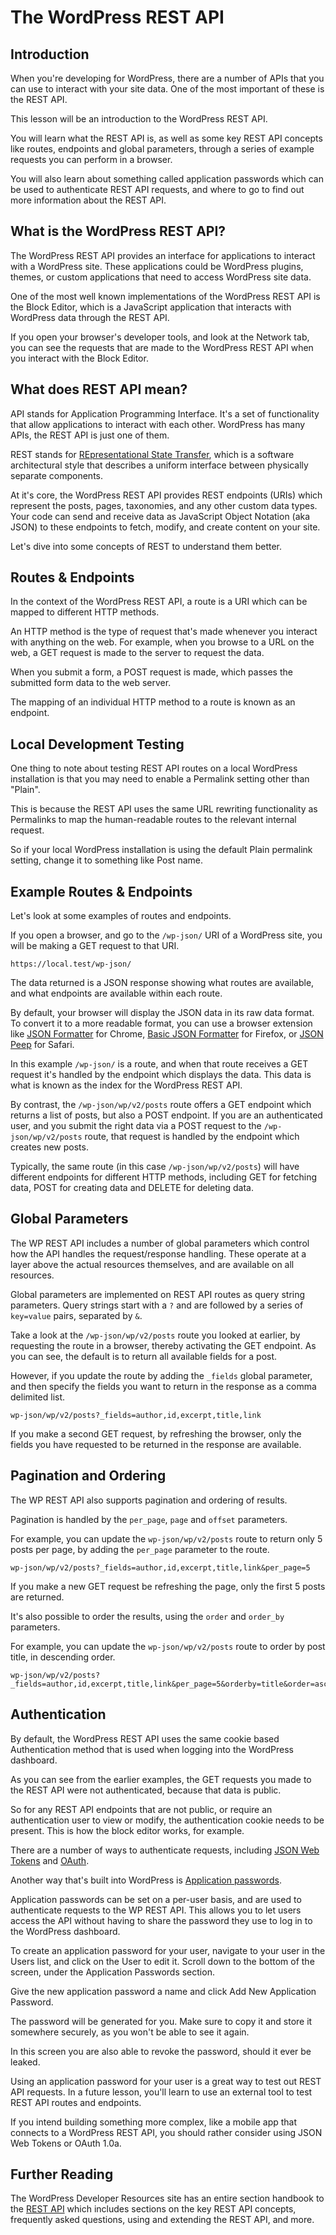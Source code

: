 # The WordPress REST API

## Introduction

When you're developing for WordPress, there are a number of APIs that you can use to interact with your site data. One of the most important of these is the REST API.

This lesson will be an introduction to the WordPress REST API. 

You will learn what the REST API is, as well as some key REST API concepts like routes, endpoints and global parameters, through a series of example requests you can perform in a browser. 

You will also learn about something called application passwords which can be used to authenticate REST API requests, and where to go to find out more information about the REST API.

## What is the WordPress REST API?

The WordPress REST API provides an interface for applications to interact with a WordPress site. These applications could be WordPress plugins, themes, or custom applications that need to access WordPress site data.

One of the most well known implementations of the WordPress REST API is the Block Editor, which is a JavaScript application that interacts with WordPress data through the REST API.

If you open your browser's developer tools, and look at the Network tab, you can see the requests that are made to the WordPress REST API when you interact with the Block Editor.

## What does REST API mean?

API stands for Application Programming Interface. It's a set of functionality that allow applications to interact with each other. WordPress has many APIs, the REST API is just one of them.

REST stands for [REpresentational State Transfer](https://en.wikipedia.org/wiki/Representational_state_transfer), which is a software architectural style that describes a uniform interface between physically separate components.

At it's core, the WordPress REST API provides REST endpoints (URIs) which represent the posts, pages, taxonomies, and any other custom data types. Your code can send and receive data as JavaScript Object Notation (aka JSON) to these endpoints to fetch, modify, and create content on your site.

Let's dive into some concepts of REST to understand them better.

## Routes & Endpoints

In the context of the WordPress REST API, a route is a URI which can be mapped to different HTTP methods.

An HTTP method is the type of request that's made whenever you interact with anything on the web. For example, when you browse to a URL on the web, a GET request is made to the server to request the data.

When you submit a form, a POST request is made, which passes the submitted form data to the web server.

The mapping of an individual HTTP method to a route is known as an endpoint. 

## Local Development Testing

One thing to note about testing REST API routes on a local WordPress installation is that you may need to enable a Permalink setting other than "Plain".

This is because the REST API uses the same URL rewriting functionality as Permalinks to map the human-readable routes to the relevant internal request.

So if your local WordPress installation is using the default Plain permalink setting, change it to something like Post name.

## Example Routes & Endpoints

Let's look at some examples of routes and endpoints.

If you open a browser, and go to the `/wp-json/` URI of a WordPress site, you will be making a GET request to that URI. 

```
https://local.test/wp-json/
```

The data returned is a JSON response showing what routes are available, and what endpoints are available within each route.

By default, your browser will display the JSON data in its raw data format. To convert it to a more readable format, you can use a browser extension like [JSON Formatter](https://chrome.google.com/webstore/detail/json-formatter/bcjindcccaagfpapjjmafapmmgkkhgoa) for Chrome, [Basic JSON Formatter](https://addons.mozilla.org/en-US/firefox/addon/basic-json-formatter/) for Firefox, or [JSON Peep](https://apps.apple.com/us/app/json-peep-for-safari/id1458969831?mt=12) for Safari.

In this example `/wp-json/` is a route, and when that route receives a GET request it's handled by the endpoint which displays the data. This data is what is known as the index for the WordPress REST API.

By contrast, the `/wp-json/wp/v2/posts` route offers a GET endpoint which returns a list of posts, but also a POST endpoint. If you are an authenticated user, and you submit the right data via a POST request to the `/wp-json/wp/v2/posts` route, that request is handled by the endpoint which creates new posts.

Typically, the same route (in this case `/wp-json/wp/v2/posts`) will have different endpoints for different HTTP methods, including GET for fetching data, POST for creating data and DELETE for deleting data.

## Global Parameters

The WP REST API includes a number of global parameters which control how the API handles the request/response handling. These operate at a layer above the actual resources themselves, and are available on all resources.

Global parameters are implemented on REST API routes as query string parameters. Query strings start with a `?` and are followed by a series of `key=value` pairs, separated by `&`.

Take a look at the `/wp-json/wp/v2/posts` route you looked at earlier, by requesting the route in a browser, thereby activating the GET endpoint. As you can see, the default is to return all available fields for a post.

However, if you update the route by adding the `_fields` global parameter, and then specify the fields you want to return in the response as a comma delimited list.

```
wp-json/wp/v2/posts?_fields=author,id,excerpt,title,link
```

If you make a second GET request, by refreshing the browser, only the fields you have requested to be returned in the response are available.

## Pagination and Ordering

The WP REST API also supports pagination and ordering of results.

Pagination is handled by the `per_page`, `page` and `offset` parameters.

For example, you can update the `wp-json/wp/v2/posts` route to return only 5 posts per page, by adding the `per_page` parameter to the route.

```
wp-json/wp/v2/posts?_fields=author,id,excerpt,title,link&per_page=5
```

If you make a new GET request be refreshing the page, only the first 5 posts are returned.

It's also possible to order the results, using the `order` and `order_by` parameters.

For example, you can update the `wp-json/wp/v2/posts` route to order by post title, in descending order.

``` 
wp-json/wp/v2/posts?_fields=author,id,excerpt,title,link&per_page=5&orderby=title&order=asc
```

## Authentication

By default, the WordPress REST API uses the same cookie based Authentication method that is used when logging into the WordPress dashboard. 

As you can see from the earlier examples, the GET requests you made to the REST API were not authenticated, because that data is public.

So for any REST API endpoints that are not public, or require an authentication user to view or modify, the authentication cookie needs to be present. This is how the block editor works, for example.

There are a number of ways to authenticate requests, including [JSON Web Tokens](https://wordpress.org/plugins/jwt-authentication-for-wp-rest-api/) and [OAuth](https://wordpress.org/plugins/rest-api-oauth1/).

Another way that's built into WordPress is [Application passwords](https://make.wordpress.org/core/2020/11/05/application-passwords-integration-guide/).

Application passwords can be set on a per-user basis, and are used to authenticate requests to the WP REST API. This allows you to let users access the API without having to share the password they use to log in to the WordPress dashboard.

To create an application password for your user, navigate to your user in the Users list, and click on the User to edit it. Scroll down to the bottom of the screen, under the Application Passwords section. 

Give the new application password a name and click Add New Application Password.

The password will be generated for you. Make sure to copy it and store it somewhere securely, as you won't be able to see it again. 

In this screen you are also able to revoke the password, should it ever be leaked.

Using an application password for your user is a great way to test out REST API requests. In a future lesson, you'll learn to use an external tool to test REST API routes and endpoints. 

If you intend building something more complex, like a mobile app that connects to a WordPress REST API, you should rather consider using JSON Web Tokens or OAuth 1.0a.

## Further Reading

The WordPress Developer Resources site has an entire section handbook to the [REST API](https://developer.wordpress.org/rest-api/) which includes sections on the key REST API concepts, frequently asked questions, using and extending the REST API, and more.


